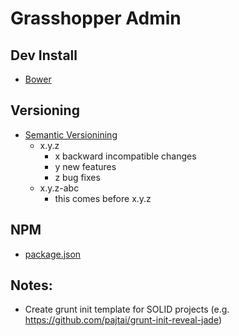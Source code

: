 # Grasshopper Admin

## Dev Install

* [Bower](http://bower.io/)

## Versioning

* [Semantic Versionining](http://semver.org/)
    * x.y.z
        * x backward incompatible changes
        * y new features
        * z bug fixes
    * x.y.z-abc
        * this comes before x.y.z

## NPM

* [package.json](https://npmjs.org/doc/json.html)

## Notes:

* Create grunt init template for SOLID projects (e.g. https://github.com/pajtai/grunt-init-reveal-jade)
